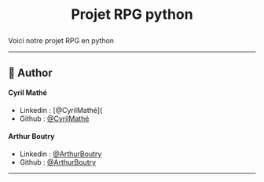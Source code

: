 # <p align="center">Projet RPG python</p>
  

Voici notre projet RPG en python 

<hr>

## 🙇 Author
#### Cyril Mathé
- Linkedin : [@CyrilMathé](
- Github : [@CyrilMathé](https://github.com/Cyril-Mathe)


#### Arthur Boutry
- Linkedin : [@ArthurBoutry](https://www.linkedin.com/in/arthur-boutry-125907334/)
- Github : [@ArthurBoutry](https://github.com/L0wBly)

<hr>
